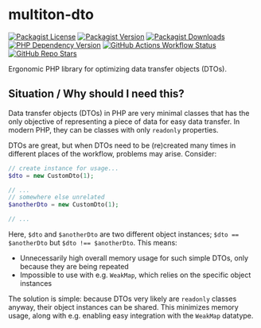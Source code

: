 # multiton-dto
[![Packagist License][packagist-license-image]][packagist-url]
[![Packagist Version][packagist-version-image]][packagist-url]
[![Packagist Downloads][packagist-downloads-image]][packagist-stats-url]
[![PHP Dependency Version][php-version-image]][packagist-url]
[![GitHub Actions Workflow Status][php-build-status-image]][github-actions-url]
[![GitHub Repo Stars][github-stars-image]][github-repo-url]

Ergonomic PHP library for optimizing data transfer objects (DTOs).

## Situation / Why should I need this?
Data transfer objects (DTOs) in PHP are very minimal classes that has the only objective of representing a piece of data for easy data transfer.
In modern PHP, they can be classes with only `readonly` properties.

DTOs are great, but when DTOs need to be (re)created many times in different places of the workflow, problems may arise. Consider:

```php
// create instance for usage...
$dto = new CustomDto(1);

// ...
// somewhere else unrelated
$anotherDto = new CustomDto(1);

// ...
```

Here, `$dto` and `$anotherDto` are two different object instances; `$dto == $anotherDto` but `$dto !== $anotherDto`. This means:
- Unnecessarily high overall memory usage for such simple DTOs, only because they are being repeated
- Impossible to use with e.g. `WeakMap`, which relies on the specific object instances

The solution is simple: because DTOs very likely are `readonly` classes anyway, their object instances can be shared.
This minimizes memory usage, along with e.g. enabling easy integration with the `WeakMap` datatype.

[packagist-url]: https://packagist.org/packages/vectorial1024/multiton-dto
[packagist-stats-url]: https://packagist.org/packages/vectorial1024/multiton-dto/stats
[github-repo-url]: https://github.com/Vectorial1024/multiton-dto
[github-actions-url]: https://github.com/Vectorial1024/multiton-dto/actions/workflows/php.yml

[packagist-license-image]: https://img.shields.io/packagist/l/vectorial1024/multiton-dto?style=plastic
[packagist-version-image]: https://img.shields.io/packagist/v/vectorial1024/multiton-dto?style=plastic
[packagist-downloads-image]: https://img.shields.io/packagist/dm/vectorial1024/multiton-dto?style=plastic
[php-version-image]: https://img.shields.io/packagist/dependency-v/vectorial1024/multiton-dto/php?style=plastic&label=PHP
[php-build-status-image]: https://img.shields.io/github/actions/workflow/status/Vectorial1024/multiton-dto/php.yml?style=plastic
[github-stars-image]: https://img.shields.io/github/stars/vectorial1024/multiton-dto
